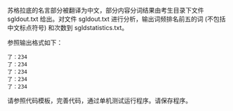 苏格拉底的名言部分被翻译为中文，部分内容分词结果由考生目录下文件 sgldout.txt 给出。对文件 sgldout.txt 进行分析，输出词频排名前五的词 (不包括中文标点符号) 和次数到 sgldstatistics.txt。

参照输出格式如下：
```
了：234
了：234
了：234
了：234
了：234
```
请参照代码模板，完善代码，通过单机测试运行程序。请保存程序。
